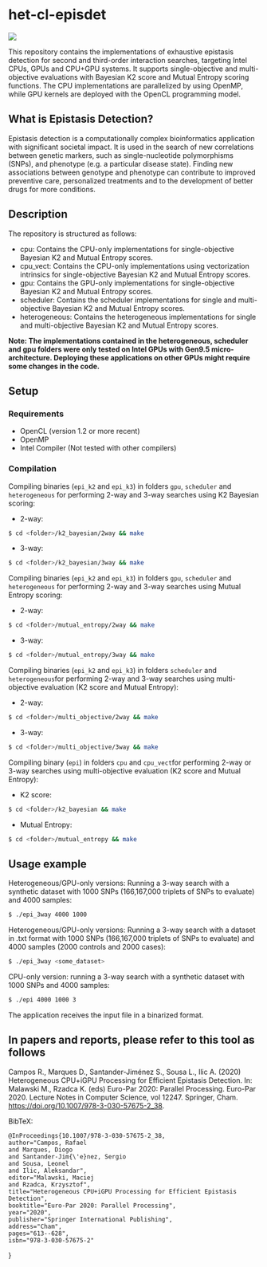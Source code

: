 # het-cl-episdet

<p>
  <a href="https://doi.org/10.1007/978-3-030-57675-2_38" alt="Publication">
    <img src="https://img.shields.io/badge/DOI-10.1007%2F978--3--030--57675--2--38-blue.svg"/></a>
    
</p>

This repository contains the implementations of exhaustive epistasis detection for second and third-order interaction searches, targeting Intel CPUs, GPUs and CPU+GPU systems. It supports single-objective and multi-objective evaluations with Bayesian K2 score and Mutual Entropy scoring functions. The CPU implementations are parallelized by using OpenMP, while GPU kernels are deployed with the OpenCL programming model.

## What is Epistasis Detection?

Epistasis detection is a computationally complex bioinformatics application with significant societal impact. It is used in the search of new correlations between genetic markers, such as single-nucleotide polymorphisms (SNPs), and phenotype (e.g. a particular disease state).
Finding new associations between genotype and phenotype can contribute to improved preventive care, personalized treatments and to the development of better drugs for more conditions.

## Description

The repository is structured as follows:

* cpu: Contains the CPU-only implementations for single-objective Bayesian K2 and Mutual Entropy scores.
* cpu_vect: Contains the CPU-only implementations using vectorization intrinsics for single-objective Bayesian K2 and Mutual Entropy scores.
* gpu: Contains the GPU-only implementations for single-objective Bayesian K2 and Mutual Entropy scores.
* scheduler: Contains the scheduler implementations for single and multi-objective Bayesian K2 and Mutual Entropy scores.
* heterogeneous: Contains the heterogeneous implementations for single and multi-objective Bayesian K2 and Mutual Entropy scores.

**Note: The implementations contained in the heterogeneous, scheduler and gpu folders were only tested on Intel GPUs with Gen9.5 micro-architecture. Deploying these applications on other GPUs might require some changes in the code.**


## Setup

### Requirements

* OpenCL (version 1.2 or more recent)
* OpenMP
* Intel Compiler (Not tested with other compilers)

### Compilation

Compiling binaries (`epi_k2` and `epi_k3`) in folders `gpu`, `scheduler` and `heterogeneous` for performing 2-way and 3-way searches using K2 Bayesian scoring:

* 2-way:
```bash
$ cd <folder>/k2_bayesian/2way && make
```
* 3-way:
```bash
$ cd <folder>/k2_bayesian/3way && make
```

Compiling binaries (`epi_k2` and `epi_k3`) in folders `gpu`, `scheduler` and `heterogeneous` for performing 2-way and 3-way searches using Mutual Entropy scoring:

* 2-way:
```bash
$ cd <folder>/mutual_entropy/2way && make
```
* 3-way:
```bash
$ cd <folder>/mutual_entropy/3way && make
```

Compiling binaries (`epi_k2` and `epi_k3`) in folders `scheduler` and `heterogeneous`for performing 2-way and 3-way searches using multi-objective evaluation (K2 score and Mutual Entropy):

* 2-way:
```bash
$ cd <folder>/multi_objective/2way && make
```
* 3-way:
```bash
$ cd <folder>/multi_objective/3way && make
```

Compiling binary (`epi`) in folders `cpu` and `cpu_vect`for performing 2-way or 3-way searches using multi-objective evaluation (K2 score and Mutual Entropy):

* K2 score:
```bash
$ cd <folder>/k2_bayesian && make
```
* Mutual Entropy:
```bash
$ cd <folder>/mutual_entropy && make
```

## Usage example

Heterogeneous/GPU-only versions: Running a 3-way search with a synthetic dataset with 1000 SNPs (166,167,000 triplets of SNPs to evaluate) and 4000 samples:

```bash
$ ./epi_3way 4000 1000 
```

Heterogeneous/GPU-only versions: Running a 3-way search with a dataset in .txt format with 1000 SNPs (166,167,000 triplets of SNPs to evaluate) and 4000 samples (2000 controls and 2000 cases):

```bash
$ ./epi_3way <some_dataset>
```

CPU-only version: running a 3-way search with a synthetic dataset with 1000 SNPs and 4000 samples:

```bash
$ ./epi 4000 1000 3
```
The application receives the input file in a binarized format. 

<!--
This example is expected to take slightly less than 2 minutes to execute and to achieve a performance of above 25 tera sets (triplets) of SNPs processed per second (scaled to sample size), when executed on a system with a GeForce 2070S GPU.
Higher performance can be achieved when processing more challenging datasets with more SNPs.

The construction of contingency tables, a phase of epistasis detection searching that counts of occurrences of the possible genotypes in cases and controls resulting from combining pairs/triplets of SNPs, represents the most computationaly complex portion of the application.
Thus, running the same example with Mutual Information instead of K2 Bayesian scoring is expected to achieve comparable performance.


Important parameters such as the number of SNPs per block (`BLOCK_SIZE`) and the number of CUDA streams used to process different rounds (`NUM_STREAMS`) can be changed by modifying the Makefile.
Depending on the dataset characteristics, specializing these parameters (e.g. using a larger block size when processing datasets with more SNPs) can have a significant influence on the performance achieved.

The Makefile is expecting the CUTLASS library to be inside the project root directory in a folder named `cutlass`.
If you installed the library in a different directory, you must modify the Makefile accordingly.

Notice that the application expects that the input dataset is in a particular binarized format.
You can download an example dataset with 4096 SNPs and 262144 samples from <a href="https://drive.google.com/file/d/1htjD1QCr5_LEPo3udQEJ-5XUX4TK65JM/view?usp=sharing">here</a>.
Due to the way data is processed using matrix operations, the number of bits per {SNP, allele} in the dataset files (\*.bin) representing cases or controls (stored in different files) must be a multiple of 1024 bits. In situations where the number of cases or controls is not a multiple of 1024, the input binary dataset is expected to be padded with zeros (i.e. unset bits). 
-->



## In papers and reports, please refer to this tool as follows

Campos R., Marques D., Santander-Jiménez S., Sousa L., Ilic A. (2020) Heterogeneous CPU+iGPU Processing for Efficient Epistasis Detection. In: Malawski M., Rzadca K. (eds) Euro-Par 2020: Parallel Processing. Euro-Par 2020. Lecture Notes in Computer Science, vol 12247. Springer, Cham. https://doi.org/10.1007/978-3-030-57675-2_38.

BibTeX:

    @InProceedings{10.1007/978-3-030-57675-2_38,
    author="Campos, Rafael
    and Marques, Diogo
    and Santander-Jim{\'e}nez, Sergio
    and Sousa, Leonel
    and Ilic, Aleksandar",
    editor="Malawski, Maciej
    and Rzadca, Krzysztof",
    title="Heterogeneous CPU+iGPU Processing for Efficient Epistasis Detection",
    booktitle="Euro-Par 2020: Parallel Processing",
    year="2020",
    publisher="Springer International Publishing",
    address="Cham",
    pages="613--628",
    isbn="978-3-030-57675-2"
}

<!--For additional readings in high-throughput epistasis detection, you can take a look at our IPDPS 2020 and JSSPP 2020 papers.-->


